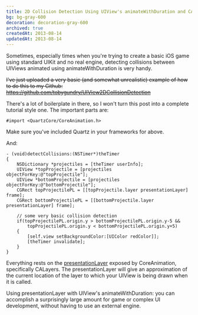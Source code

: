 ```yaml
---
title: 2D Collision Detection Using UIView's animateWithDuration and CA Layers
bg: bg-gray-600
decoration: decoration-gray-600
archived: true
createdAt: 2013-08-14
updatedAt: 2013-08-14
---
```

Sometimes, especially times when you're trying to create a basic iOS game using standard UIKit and no real engine, detecting collisions between UIViews animated using animateWithDuration is very handy.

~~I've just uploaded a very basic (and somewhat unrealistic) example of how to do this to my Github: https://github.com/tobygundry/UIView2DCollisionDetection~~

There's a lot of boilerplate in there, so I won't turn this post into a complete tutorial style one. The important parts are:

```objc
#import <QuartzCore/CoreAnimation.h>
```

Make sure you've included Quartz in your frameworks for above.

And:

```objc
- (void)detectCollisions:(NSTimer*)theTimer
{
    NSDictionary *projectiles = [theTimer userInfo];
    UIView *topProjectile = [projectiles objectForKey:@"topProjectile"];
    UIView *bottomProjectile = [projectiles objectForKey:@"bottomProjectile"];
    CGRect topProjectilePL = [[topProjectile.layer presentationLayer] frame];
    CGRect bottomProjectilePL = [[bottomProjectile.layer presentationLayer] frame];

    // some very basic collision detection
    if(topProjectilePL.origin.y > bottomProjectilePL.origin.y-5 &&
        topProjectilePL.origin.y < bottomProjectilePL.origin.y+5)
    {
        [self.view setBackgroundColor:[UIColor redColor]];
        [theTimer invalidate];
    }
}
```

Everything rests on the [presentationLayer]("https://developer.apple.com/library/mac/documentation/GraphicsImaging/Reference/CALayer_class/Introduction/Introduction.html#//apple_ref/occ/instm/CALayer/presentationLayer") exposed by CoreAnimation, specifically CALayers. The presentationLayer will give an approximation of the current location of the layer to which your UIView is being drawn when it is called.

Using presentationLayer with UIView's animateWithDuration: you can accomplish a surprisingly large amount for game or complex UI development, without having to use an external engine.